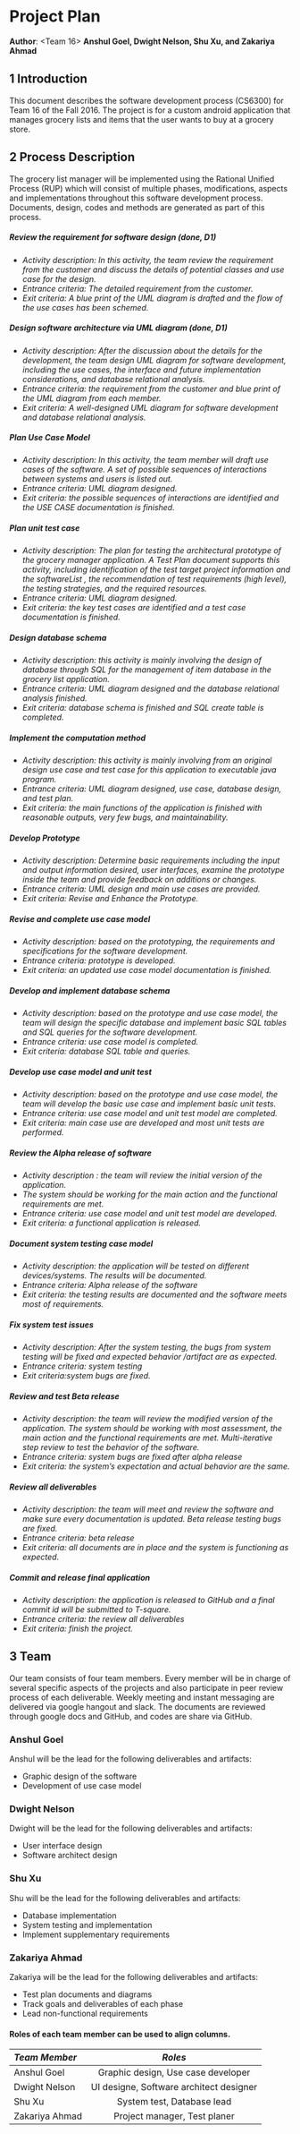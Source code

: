 # Project Plan 
**Author**: <Team 16> **Anshul Goel, Dwight Nelson, Shu Xu, and Zakariya Ahmad**

## 1 Introduction

This document describes the software development process (CS6300) for Team 16  of the Fall 2016. The project is for a custom android application that manages grocery lists and items that the user wants to buy at a grocery store. 

## 2 Process Description

The grocery list manager will be implemented using the Rational Unified Process (RUP) which will consist of multiple phases, modifications, aspects and implementations throughout this software development process. Documents, design, codes and methods are generated as part of this process. 

##### *Review the requirement for software design* (done, D1) 
* *Activity description: In this activity, the team review the requirement from the customer and discuss the details of potential classes and use case for the design.*
* *Entrance criteria: The detailed requirement from the customer.*
* *Exit criteria: A blue print of the UML diagram is drafted and the flow of the use cases has been schemed.*

#####  *Design software architecture via UML diagram* (done, D1) 
* *Activity description: After the discussion about the details for the development, the team design UML diagram for software development, including the use cases, the interface and future implementation considerations, and database relational analysis.*
* *Entrance criteria: the requirement from the customer and blue print of the UML diagram from each member.*
* *Exit criteria: A well-designed UML diagram for software development and database relational analysis.*

##### *Plan Use Case Model*
* *Activity description: In this activity, the team member will draft use cases of the software.  A set of possible sequences of interactions between systems and users is listed out.*
* *Entrance criteria: UML diagram designed.*
* *Exit criteria: the possible sequences of interactions are identified and the USE CASE documentation is finished.*


##### *Plan unit test case*
* *Activity description: The plan for testing the architectural prototype of the grocery manager application. A Test Plan document supports this activity, including identification of the test target project information and the softwareList , the recommendation of test requirements (high level), the testing strategies, and the required resources.*
* *Entrance criteria: UML diagram designed.*
* *Exit criteria: the key test cases are identified and a test case documentation is finished.*

##### *Design database schema*
* *Activity description: this activity is mainly involving the design of database through SQL for the management of item database in the grocery list application.*
* *Entrance criteria: UML diagram designed and the database relational analysis finished.*
* *Exit criteria: database schema is finished and SQL create table is completed.*

##### *Implement the computation method*
* *Activity description: this activity is mainly involving from an original design use case and test case for this application to executable java program.*
* *Entrance criteria: UML diagram designed, use case, database design, and test plan.*
* *Exit criteria: the main functions of the application is finished with reasonable outputs, very few bugs, and maintainability.*

##### *Develop Prototype*
* *Activity description: Determine basic requirements including the input and output information desired, user interfaces, examine the prototype inside the team and provide feedback on additions or changes.*
* *Entrance criteria: UML design and main use cases are provided.*
* *Exit criteria: Revise and Enhance the Prototype.*

##### *Revise and complete use case model*
* *Activity description: based on the prototyping, the requirements and specifications for the software development.*
* *Entrance criteria: prototype is developed.*
* *Exit criteria: an updated use case model documentation is finished.*


##### *Develop and implement database schema*
* *Activity description: based on the prototype and use case model, the team will design the specific database and implement basic SQL tables and SQL queries for the software development.*
* *Entrance criteria: use case model is completed.*
* *Exit criteria: database SQL table and queries.*

##### *Develop use case model and unit test*
* *Activity description: based on the prototype and use case model, the team will develop the basic use case and implement basic unit tests.*
* *Entrance criteria: use case model and unit test model are completed.*
* *Exit criteria: main case use are developed and most unit tests are performed.*


##### *Review the Alpha release of software*
* *Activity description : the team will review the initial version of the application.*
* *The system should be working for the main action and the functional requirements are met.*
* *Entrance criteria: use case model and unit test model are developed.*
* *Exit criteria: a functional application is released.*


##### *Document system testing case model*
* *Activity description: the application will be tested on different devices/systems. The results will be documented.*
* *Entrance criteria: Alpha release of the software*
* *Exit criteria: the testing results are documented and the software meets most of requirements.*


##### *Fix system test issues*
* *Activity description: After the system testing, the bugs from system testing will be fixed and expected behavior /artifact are as expected.*
* *Entrance criteria: system testing*
* *Exit criteria:system bugs are fixed.*
##### *Review and test Beta release*
* *Activity description: the team will review the modified version of the application. The system should be working with most assessment, the main action and the functional requirements are met. Multi-iterative step review to test the behavior of the software.*
* *Entrance criteria: system bugs are fixed after alpha release*
* *Exit criteria: the system’s expectation and actual behavior are the same.*

##### *Review all deliverables*
* *Activity description: the team will meet and review the software and make sure every documentation is updated. Beta release testing bugs are fixed.*
* *Entrance criteria: beta release*
* *Exit criteria: all documents are in place and the system is functioning as expected.*

##### *Commit and release final application*
* *Activity description: the application is released to GitHub and a final commit id will be submitted to T-square.*
* *Entrance criteria: the review all deliverables*
* *Exit criteria: finish the project.*


## 3 Team
Our team consists of four team members. Every member will be in charge of several specific aspects of the projects and also participate in peer review process of each deliverable. Weekly meeting and instant messaging are delivered via google hangout and slack. The documents are reviewed through google docs and GitHub, and codes are share via GitHub.


### Anshul Goel
Anshul will be the lead for the following deliverables and artifacts:
- Graphic design of the software
- Development of use case model  


### Dwight Nelson
Dwight will be the lead for the following deliverables and artifacts:
- User interface design
- Software architect design

### Shu Xu
Shu will be the lead for the following deliverables and artifacts:
- Database implementation
- System testing and implementation
- Implement supplementary requirements


### Zakariya Ahmad
Zakariya will be the lead for the following deliverables and artifacts:
- Test plan documents and diagrams
- Track goals and deliverables of each phase
- Lead non-functional requirements


#### Roles of each team member can be used to align columns.

| *Team Member*    | *Roles*                         |
| :------------- |:----------------------------------:| 
| Anshul Goel    | Graphic design, Use case developer  |
| Dwight Nelson  | UI designe, Software architect designer|  
| Shu Xu         | System test, Database lead |    
| Zakariya Ahmad | Project manager, Test planer |   

